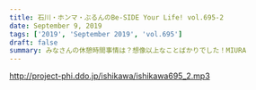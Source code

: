 ```yaml
---
title: 石川・ホンマ・ぶるんのBe-SIDE Your Life! vol.695-2
date: September 9, 2019
tags: ['2019', 'September 2019', 'vol.695']
draft: false
summary: みなさんの休憩時間事情は？想像以上なことばかりでした！MIURA
---
```


http://project-phi.ddo.jp/ishikawa/ishikawa695_2.mp3
